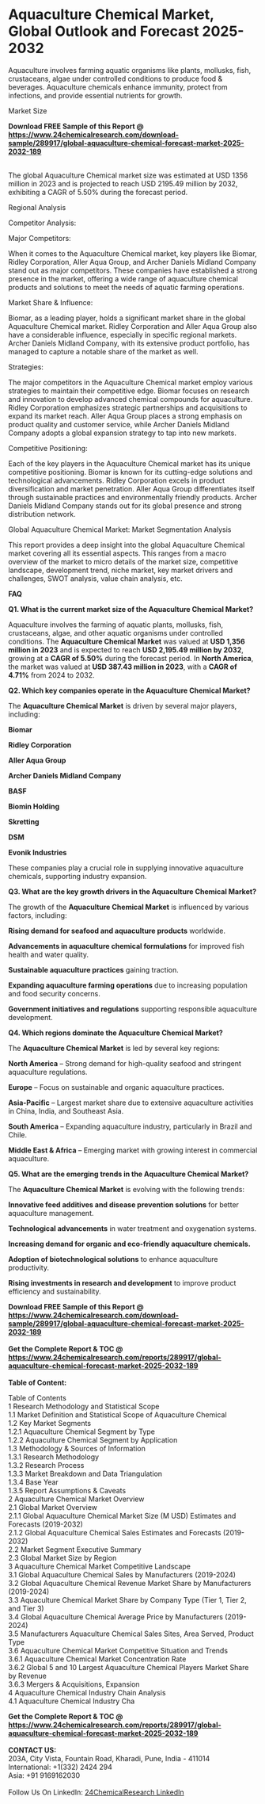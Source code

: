 <h1>Aquaculture Chemical Market, Global Outlook and Forecast 2025-2032</h1><p>Aquaculture involves farming aquatic organisms like plants, mollusks, fish, crustaceans, algae under controlled conditions to produce food &amp; beverages. Aquaculture chemicals enhance immunity, protect from infections, and provide essential nutrients for growth.</p><p>
Market Size</p><p>
</p><div><b>Download FREE Sample of this Report @ 
            <a href="https://www.24chemicalresearch.com/download-sample/289917/global-aquaculture-chemical-forecast-market-2025-2032-189">
            https://www.24chemicalresearch.com/download-sample/289917/global-aquaculture-chemical-forecast-market-2025-2032-189</a></b></div><br><p>The global Aquaculture Chemical market size was estimated at USD 1356 million in 2023 and is projected to reach USD 2195.49 million by 2032, exhibiting a CAGR of 5.50% during the forecast period.</p><p>
Regional Analysis</p><p>
</p><p>
Competitor Analysis:</p><p>
Major Competitors:</p><p>
</p><p>When it comes to the Aquaculture Chemical market, key players like Biomar, Ridley Corporation, Aller Aqua Group, and Archer Daniels Midland Company stand out as major competitors. These companies have established a strong presence in the market, offering a wide range of aquaculture chemical products and solutions to meet the needs of aquatic farming operations.</p><p>
Market Share &amp; Influence:</p><p>
</p><p>Biomar, as a leading player, holds a significant market share in the global Aquaculture Chemical market. Ridley Corporation and Aller Aqua Group also have a considerable influence, especially in specific regional markets. Archer Daniels Midland Company, with its extensive product portfolio, has managed to capture a notable share of the market as well.</p><p>
Strategies:</p><p>
</p><p>The major competitors in the Aquaculture Chemical market employ various strategies to maintain their competitive edge. Biomar focuses on research and innovation to develop advanced chemical compounds for aquaculture. Ridley Corporation emphasizes strategic partnerships and acquisitions to expand its market reach. Aller Aqua Group places a strong emphasis on product quality and customer service, while Archer Daniels Midland Company adopts a global expansion strategy to tap into new markets.</p><p>
Competitive Positioning:</p><p>
</p><p>Each of the key players in the Aquaculture Chemical market has its unique competitive positioning. Biomar is known for its cutting-edge solutions and technological advancements. Ridley Corporation excels in product diversification and market penetration. Aller Aqua Group differentiates itself through sustainable practices and environmentally friendly products. Archer Daniels Midland Company stands out for its global presence and strong distribution network.</p><p>
Global Aquaculture Chemical Market: Market Segmentation Analysis</p><p>
</p><p>This report provides a deep insight into the global Aquaculture Chemical market covering all its essential aspects. This ranges from a macro overview of the market to micro details of the market size, competitive landscape, development trend, niche market, key market drivers and challenges, SWOT analysis, value chain analysis, etc.</p><p>
</p><p>
	</p><p>
	</p><p>
	</p><p>
	</p><p>

<strong>FAQ </strong></p><p>
</p><p><strong>Q1. What is the current market size of the Aquaculture Chemical Market?</strong></p><p>
Aquaculture involves the farming of aquatic plants, mollusks, fish, crustaceans, algae, and other aquatic organisms under controlled conditions. The <strong>Aquaculture Chemical Market</strong> was valued at <strong>USD 1,356 million in 2023</strong> and is expected to reach <strong>USD 2,195.49 million by 2032</strong>, growing at a <strong>CAGR of 5.50%</strong> during the forecast period. In <strong>North America</strong>, the market was valued at <strong>USD 387.43 million in 2023</strong>, with a <strong>CAGR of 4.71%</strong> from 2024 to 2032.</p><p>
</p><p><strong>Q2. Which key companies operate in the Aquaculture Chemical Market?</strong></p><p>
The <strong>Aquaculture Chemical Market</strong> is driven by several major players, including:</p><p>
</p><p><strong>Biomar</strong></p><p><strong>Ridley Corporation</strong></p><p><strong>Aller Aqua Group</strong></p><p><strong>Archer Daniels Midland Company</strong></p><p><strong>BASF</strong></p><p><strong>Biomin Holding</strong></p><p><strong>Skretting</strong></p><p><strong>DSM</strong></p><p><strong>Evonik Industries</strong></p><p>
</p><p>These companies play a crucial role in supplying innovative aquaculture chemicals, supporting industry expansion.</p><p>
</p><p><strong>Q3. What are the key growth drivers in the Aquaculture Chemical Market?</strong></p><p>
The growth of the <strong>Aquaculture Chemical Market</strong> is influenced by various factors, including:</p><p>
</p><p><strong>Rising demand for seafood and aquaculture products</strong> worldwide.</p><p><strong>Advancements in aquaculture chemical formulations</strong> for improved fish health and water quality.</p><p><strong>Sustainable aquaculture practices</strong> gaining traction.</p><p><strong>Expanding aquaculture farming operations</strong> due to increasing population and food security concerns.</p><p><strong>Government initiatives and regulations</strong> supporting responsible aquaculture development.</p><p>
</p><p><strong>Q4. Which regions dominate the Aquaculture Chemical Market?</strong></p><p>
The <strong>Aquaculture Chemical Market</strong> is led by several key regions:</p><p>
</p><p><strong>North America</strong> – Strong demand for high-quality seafood and stringent aquaculture regulations.</p><p><strong>Europe</strong> – Focus on sustainable and organic aquaculture practices.</p><p><strong>Asia-Pacific</strong> – Largest market share due to extensive aquaculture activities in China, India, and Southeast Asia.</p><p><strong>South America</strong> – Expanding aquaculture industry, particularly in Brazil and Chile.</p><p><strong>Middle East &amp; Africa</strong> – Emerging market with growing interest in commercial aquaculture.</p><p>
</p><p><strong>Q5. What are the emerging trends in the Aquaculture Chemical Market?</strong></p><p>
The <strong>Aquaculture Chemical Market</strong> is evolving with the following trends:</p><p>
</p><p><strong>Innovative feed additives and disease prevention solutions</strong> for better aquaculture management.</p><p><strong>Technological advancements</strong> in water treatment and oxygenation systems.</p><p><strong>Increasing demand for organic and eco-friendly aquaculture chemicals.</strong></p><p><strong>Adoption of biotechnological solutions</strong> to enhance aquaculture productivity.</p><p><strong>Rising investments in research and development</strong> to improve product efficiency and sustainability.</p><div><b>Download FREE Sample of this Report @ 
            <a href="https://www.24chemicalresearch.com/download-sample/289917/global-aquaculture-chemical-forecast-market-2025-2032-189">
            https://www.24chemicalresearch.com/download-sample/289917/global-aquaculture-chemical-forecast-market-2025-2032-189</a></b></div><br><div><b>Get the Complete Report & TOC @ 
            <a href="https://www.24chemicalresearch.com/reports/289917/global-aquaculture-chemical-forecast-market-2025-2032-189">
            https://www.24chemicalresearch.com/reports/289917/global-aquaculture-chemical-forecast-market-2025-2032-189</a></b></div><br>
            <b>Table of Content:</b><p>Table of Contents<br />
1 Research Methodology and Statistical Scope<br />
1.1 Market Definition and Statistical Scope of Aquaculture Chemical<br />
1.2 Key Market Segments<br />
1.2.1 Aquaculture Chemical Segment by Type<br />
1.2.2 Aquaculture Chemical Segment by Application<br />
1.3 Methodology & Sources of Information<br />
1.3.1 Research Methodology<br />
1.3.2 Research Process<br />
1.3.3 Market Breakdown and Data Triangulation<br />
1.3.4 Base Year<br />
1.3.5 Report Assumptions & Caveats<br />
2 Aquaculture Chemical Market Overview<br />
2.1 Global Market Overview<br />
2.1.1 Global Aquaculture Chemical Market Size (M USD) Estimates and Forecasts (2019-2032)<br />
2.1.2 Global Aquaculture Chemical Sales Estimates and Forecasts (2019-2032)<br />
2.2 Market Segment Executive Summary<br />
2.3 Global Market Size by Region<br />
3 Aquaculture Chemical Market Competitive Landscape<br />
3.1 Global Aquaculture Chemical Sales by Manufacturers (2019-2024)<br />
3.2 Global Aquaculture Chemical Revenue Market Share by Manufacturers (2019-2024)<br />
3.3 Aquaculture Chemical Market Share by Company Type (Tier 1, Tier 2, and Tier 3)<br />
3.4 Global Aquaculture Chemical Average Price by Manufacturers (2019-2024)<br />
3.5 Manufacturers Aquaculture Chemical Sales Sites, Area Served, Product Type<br />
3.6 Aquaculture Chemical Market Competitive Situation and Trends<br />
3.6.1 Aquaculture Chemical Market Concentration Rate<br />
3.6.2 Global 5 and 10 Largest Aquaculture Chemical Players Market Share by Revenue<br />
3.6.3 Mergers & Acquisitions, Expansion<br />
4 Aquaculture Chemical Industry Chain Analysis<br />
4.1 Aquaculture Chemical Industry Cha</p><div><b>Get the Complete Report & TOC @ 
            <a href="https://www.24chemicalresearch.com/reports/289917/global-aquaculture-chemical-forecast-market-2025-2032-189">
            https://www.24chemicalresearch.com/reports/289917/global-aquaculture-chemical-forecast-market-2025-2032-189</a></b></div><br><b>CONTACT US:</b><br>
            203A, City Vista, Fountain Road, Kharadi, Pune, India - 411014<br>
            International: +1(332) 2424 294<br>
            Asia: +91 9169162030 <br><br>
            Follow Us On LinkedIn: <a href="https://www.linkedin.com/company/24chemicalresearch/">24ChemicalResearch LinkedIn</a>